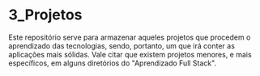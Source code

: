 # 3_Projetos
Este repositório serve para armazenar aqueles projetos que procedem o aprendizado das tecnologias, sendo, portanto, um que irá conter as aplicações mais sólidas. Vale citar que existem projetos menores, e mais específicos, em alguns diretórios do "Aprendizado Full Stack".
